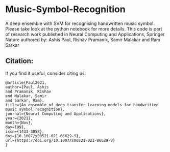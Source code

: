 # Music-Symbol-Recognition
A deep ensemble with SVM for recognising handwritten music symbol. Please take look at the python notebook for more details.
This code is part of research work published in Neural Computing and Applications, Springer Nature authored by: Ashis Paul, Rishav Pramanik, Samir Malakar and Ram Sarkar

## Citation:
If you find it useful, consider citing us:

```
@article{Paul2021,
author={Paul, Ashis
and Pramanik, Rishav
and Malakar, Samir
and Sarkar, Ram},
title={An ensemble of deep transfer learning models for handwritten music symbol recognition},
journal={Neural Computing and Applications},
year={2021},
month={Nov},
day={09},
issn={1433-3058},
doi={10.1007/s00521-021-06629-9},
url={https://doi.org/10.1007/s00521-021-06629-9}
}
```

